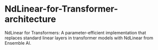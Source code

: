 # NdLinear-for-Transformer-architecture
NdLinear for Transformers: A parameter-efficient implementation that replaces standard linear layers in transformer models with NdLinear from Ensemble AI.
